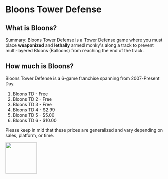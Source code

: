 # Bloons Tower Defense

## What is Bloons?
Summary: Bloons Tower Defense is a Tower Defense game where you must place **weaponized** and **lethally** armed monky's along a track to prevent multi-layered Bloons (Balloons) from reaching the end of the track.

## How much is Bloons?
Bloons Tower Defense is a 6-game franchise spanning from 2007-Present Day.

1. Bloons TD - Free
2. Bloons TD 2 - Free
3. Bloons TD 3 - Free
4. Bloons TD 4 - $2.99
5. Bloons TD 5 - $5.00
6. Bloons TD 6 - $10.00

Please keep in mid that these prices are generalized and vary depending on sales, platform, or time.

<img src="https://github.com/emmmanuelting/Box/blob/main/images.jpg" width="100" height="100">
